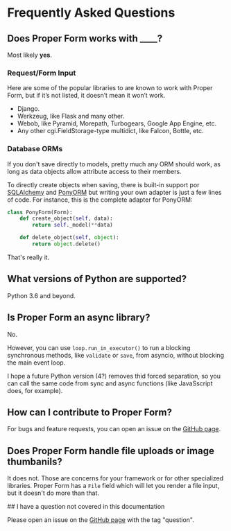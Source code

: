 
# Frequently Asked Questions


## Does Proper Form works with ____?

Most likely **yes**.

### Request/Form Input

Here are some of the popular libraries to are known to work with Proper Form, but if it’s not listed, it doesn’t mean it won’t work.

- Django.
- Werkzeug, like Flask and many other.
- Webob, like Pyramid, Morepath, Turbogears, Google App Engine, etc.
- Any other cgi.FieldStorage-type multidict, like Falcon, Bottle, etc.

### Database ORMs

If you don't save directly to models, pretty much any ORM should work, as long as data objects allow attribute access to their members.

To directly create objects when saving, there is built-in support por [SQLAlchemy](https://www.sqlalchemy.org/) and [PonyORM](https://ponyorm.org/) but writing your own adapter is just a few lines of code. For instance, this is the complete adapter for PonyORM:

```python
class PonyForm(Form):
    def create_object(self, data):
        return self._model(**data)

    def delete_object(self, object):
        return object.delete()
```

That's really it.



## What versions of Python are supported?

Python 3.6 and beyond.


## Is Proper Form an async library?

No.

However, you can use `loop.run_in_executor()` to run a blocking synchronous methods, like `validate` or `save`, from asyncio, without blocking the main event loop.

I hope a future Python version (4?) removes thid forced separation, so you can call the same code from sync and async functions (like JavaSscript does, for example).


## How can I contribute to Proper Form?

For bugs and feature requests, you can open an issue on the [GitHub page](https://github.com/jpscaletti/proper-form).


## Does Proper Form handle file uploads or image thumbanils?

It does not. Those are concerns for your framework or for other specialized libraries. Proper Form has a `File` field which will let you render a file input, but it doesn't do more than that.

## I have a question not covered in this documentation

Please open an issue on the [GitHub page](https://github.com/jpscaletti/proper-form) with the tag "question".

